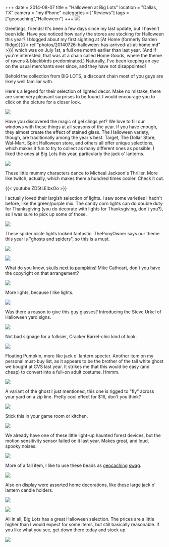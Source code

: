+++
date = 2014-08-07
title = "Halloween at Big Lots"
location = "Dallas, TX"
camera = "my iPhone"
categories = ["Reviews"]
tags = ["geocaching","Halloween"]
+++
![](https://lh6.googleusercontent.com/-T4PPeI9JIWg/U-Kfhb6-DlI/AAAAAAAAAxs/AFXIe1xozHg/s640/blogger-image-1422700385.jpg)

<!--more-->

Greetings, friends! It's been a few days since my last update, but I haven't been idle. Have you noticed how early the stores are stocking for Halloween this year? I blogged about my first sighting at [At Home (formerly Garden Ridge)]({{< ref "photos/20140726-halloween-has-arrived-at-at-home.md" >}}) which was on July 1st, a full one month earlier than last year. (And if you're interested, that was at a chain called Home Goods, where the theme of ravens &amp; blackbirds predominated.) Naturally, I've been keeping an eye on the usual merchants ever since, and they have not disappointed!

Behold the collection from BIG LOTS, a discount chain most of you guys are likely well familiar with.

Here's a legend for their selection of lighted decor. Make no mistake, there are some very pleasant surprises to be found. I would encourage you to click on the picture for a closer look.

![](https://lh4.googleusercontent.com/-YIg79CtmhIc/U-Kgmx4SE_I/AAAAAAAAAy8/gxeTY-XOHRM/s640/blogger-image--732140998.jpg)

Have you discovered the magic of gel clings yet? We love to fill our windows with these things at all seasons of the year. If you have enough, they almost create the effect of stained glass. The Halloween variety, though, are traditionally among the year's best. Target, The Dollar Store, Wal-Mart, Spirit Halloween store, and others all offer unique selections, which makes it fun to try to collect as many different ones as possible. I liked the ones at Big Lots this year, particularly the jack o' lanterns.

![](https://lh6.googleusercontent.com/-L-D0XYtejoA/U-KetXC6MjI/AAAAAAAAAw8/EsIJ7kGbxPc/s640/blogger-image--2096156917.jpg)

These little mummy characters dance to Micheal Jackson's Thriller. More like twitch, actually, which makes them a hundred times cooler. Check it out.

{{< youtube ZD5tLEIbxOo >}}

I actually loved their largish selection of lights. I saw some varieties I hadn't before, like the green/purple mix. The candy corn lights can do double duty for Thanksgiving (you do decorate with lights for Thanksgiving, don't you?), so I was sure to pick up some of those.

![](https://lh4.googleusercontent.com/-HycIXMseI5Q/U-KffE0JPYI/AAAAAAAAAxk/ArPCNCPmuqM/s640/blogger-image--338218531.jpg)

These spider icicle lights looked fantastic. ThePonyOwner says our theme this year is "ghosts and spiders", so this is a must.

![](https://lh6.googleusercontent.com/-yPlZF6RQWc0/U-KjeYu2yzI/AAAAAAAAAzI/YLce8zVKSAE/s640/blogger-image--1528720235.jpg)

![](https://lh4.googleusercontent.com/-v7MQ0ymf01I/U-Ke1bpAMdI/AAAAAAAAAxc/AXlVY5sDnCE/s640/blogger-image-246097084.jpg)

What do you know, [skulls next to pumpkins!](http://theskullpumpkin.blogspot.com/) Mike Cathcart, don't you have the copyright on that arrangement?

![](https://lh4.googleusercontent.com/-XT4woZUjmFM/U-KfnSMwQsI/AAAAAAAAAx8/BhFONvUn0N8/s640/blogger-image-1802384166.jpg)

More lights, because I like lights.

![](https://lh6.googleusercontent.com/-tSWkAAmHmZQ/U-Kfj4WIh0I/AAAAAAAAAx0/ldjw54yCeUI/s640/blogger-image-557466023.jpg)

Was there a reason to give this guy glasses? Introducing the Steve Urkel of Halloween yard signs.

![](https://lh5.googleusercontent.com/-eYUHCObcu6o/U-KezUVNbnI/AAAAAAAAAxU/4qW2z7PUvbU/s640/blogger-image-1491132877.jpg)

Not bad signage for a folksier, Cracker Barrel-chic kind of look.

![](https://lh4.googleusercontent.com/-exRNR-QXQw0/U-KfqOMld8I/AAAAAAAAAyE/lgQhOlFsRXI/s640/blogger-image--506308933.jpg)

Floating Pumpkin, more like jack o' lantern specter. Another item on my personal must-buy list, as it appears to be the brother of the tall white ghost we bought at CVS last year. It strikes me that this would be easy (and cheap) to convert into a full-on adult costume. Hmmm.

![](https://lh4.googleusercontent.com/-lp9xFRBDjks/U-Kgg-L2TxI/AAAAAAAAAys/FOd3uwYylfc/s640/blogger-image-1472711173.jpg)

A variant of the ghost I just mentioned, this one is rigged to "fly" across your yard on a zip line. Pretty cool effect for $16, don't you think?

![](https://lh3.googleusercontent.com/-FNllTsyGpy8/U-Kexelz8ZI/AAAAAAAAAxM/BKbAlkd6FUQ/s640/blogger-image-1688037915.jpg)

Stick this in your game room or kitchen.

![](https://lh6.googleusercontent.com/-StOlow1Lehg/U-KgeMPrOsI/AAAAAAAAAyk/2Htqvzut8zM/s640/blogger-image--1463412899.jpg)

We already have one of these little light-up haunted forest devices, but the motion sensitivity sensor failed on it last year. Makes great, and loud, spooky noises.

![](https://lh6.googleusercontent.com/-VFz70A-eZyM/U-Kfsif5vXI/AAAAAAAAAyM/Y-6LbnZRNsE/s640/blogger-image-343699207.jpg)

More of a fall item, I like to use these beads as [geocaching](http://www.geocaching.com/) [swag](http://forums.groundspeak.com/GC/index.php?showtopic=279172).

![](https://lh6.googleusercontent.com/-a3V08_JeDUw/U-KgbYPyXfI/AAAAAAAAAyc/orSjApCYOyU/s640/blogger-image--1854894186.jpg)

Also on display were assorted home decorations, like these large jack o' lantern candle holders.

![](https://lh3.googleusercontent.com/-_gBIgCSPrXs/U-KgkIQQsxI/AAAAAAAAAy0/6hj8iVaH48w/s640/blogger-image--801808797.jpg)

![](https://lh4.googleusercontent.com/-72SyZeKU5Nk/U-Kevo031zI/AAAAAAAAAxE/ldhfKcZ6MJM/s640/blogger-image-701170661.jpg)

All in all, Big Lots has a great Halloween selection. The prices are a little higher than I would expect for some items, but still basically reasonable. If you like what you see, get down there today and stock up.

![](https://lh6.googleusercontent.com/-zXAj0JwbJgM/U-KgZGI7rmI/AAAAAAAAAyU/xn6d4Vxgujc/s640/blogger-image-783141125.jpg)

